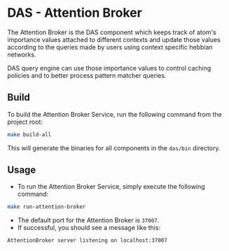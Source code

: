 # **DAS - Attention Broker**

The Attention Broker is the DAS component which keeps track of atom's importance values attached to different contexts and update those values according to the queries made by users using context specific hebbian networks.

DAS query engine can use those importance values to control caching policies and to better process pattern matcher queries.

## **Build**

To build the Attention Broker Service, run the following command from the project root:

```bash
make build-all
```

This will generate the binaries for all components in the `das/bin` directory.

## **Usage**

- To run the Attention Broker Service, simply execute the following command:

```bash
make run-attention-broker
```
- The default port for the Attention Broker is `37007`.
- If successful, you should see a message like this:
```bash
AttentionBroker server listening on localhost:37007
```
